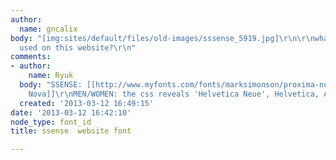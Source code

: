 ```yaml
---
author:
  name: gncalix
body: "[img:sites/default/files/old-images/sssense_5919.jpg]\r\n\r\nwhat are the fonts
  used on this website?\r\n"
comments:
- author:
    name: Ryuk
  body: "SSENSE: [[http://www.myfonts.com/fonts/marksimonson/proxima-nova|Proxima
    Nova]]\r\nMEN/WOMEN: the css reveals 'Helvetica Neue', Helvetica, Arial, sans-serif"
  created: '2013-03-12 16:49:15'
date: '2013-03-12 16:42:10'
node_type: font_id
title: ssense  website font

---
```

